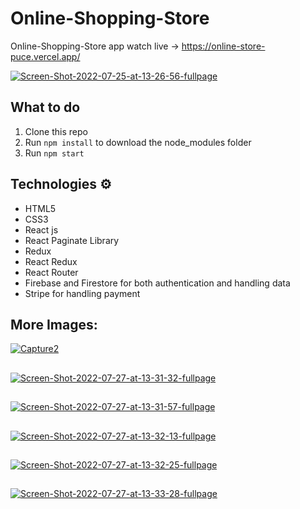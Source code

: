 # Online-Shopping-Store

Online-Shopping-Store app watch live -> https://online-store-puce.vercel.app/

<a href="https://ibb.co/sbwjVLY"><img src="https://i.ibb.co/RY02DLw/Screen-Shot-2022-07-25-at-13-26-56-fullpage.png" alt="Screen-Shot-2022-07-25-at-13-26-56-fullpage" border="0"></a>

## What to do  
1. Clone this repo     
2. Run `npm install` to download the node_modules folder   
3. Run `npm start`
    
## Technologies ⚙️   
 
* HTML5   
* CSS3 
* React js
* React Paginate Library
* Redux
* React Redux
* React Router
* Firebase and Firestore for both authentication and handling data
* Stripe for handling payment 


## More Images: 

<a href="https://ibb.co/vL6vjHJ"><img src="https://i.ibb.co/RQk4D9C/Capture2.jpg" alt="Capture2" border="0"></a>
##
<a href="https://ibb.co/5Fb667d"><img src="https://i.ibb.co/ySHXX3D/Screen-Shot-2022-07-27-at-13-31-32-fullpage.png" alt="Screen-Shot-2022-07-27-at-13-31-32-fullpage" border="0"></a>
##
<a href="https://ibb.co/yF5RT0w"><img src="https://i.ibb.co/HTY2v7W/Screen-Shot-2022-07-27-at-13-31-57-fullpage.png" alt="Screen-Shot-2022-07-27-at-13-31-57-fullpage" border="0"></a>
##
<a href="https://ibb.co/H2vcgfZ"><img src="https://i.ibb.co/rtPByR9/Screen-Shot-2022-07-27-at-13-32-13-fullpage.png" alt="Screen-Shot-2022-07-27-at-13-32-13-fullpage" border="0"></a>
##
<a href="https://ibb.co/cb9tkhz"><img src="https://i.ibb.co/JxT2mjX/Screen-Shot-2022-07-27-at-13-32-25-fullpage.png" alt="Screen-Shot-2022-07-27-at-13-32-25-fullpage" border="0"></a>
##
<a href="https://ibb.co/KhpqY94"><img src="https://i.ibb.co/H4fz0rw/Screen-Shot-2022-07-27-at-13-33-28-fullpage.png" alt="Screen-Shot-2022-07-27-at-13-33-28-fullpage" border="0"></a>

